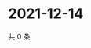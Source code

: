 # 2021-12-14

共 0 条

<!-- BEGIN WEIBO -->
<!-- 最后更新时间 Tue Dec 14 2021 16:11:46 GMT+0800 (China Standard Time) -->

<!-- END WEIBO -->
